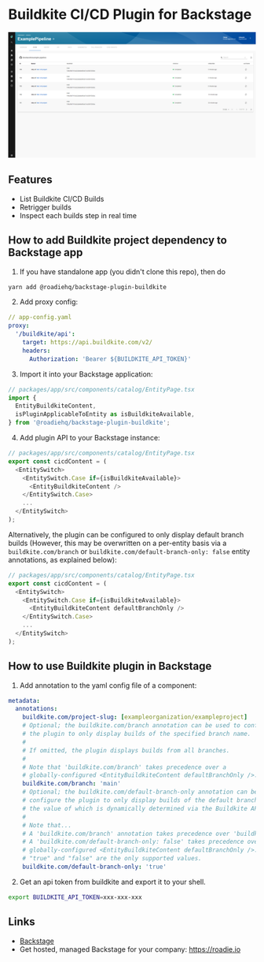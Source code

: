 # Buildkite CI/CD Plugin for Backstage

![a list of builds in the Buildkite plugin for Backstage](./docs/buildkite-plugin.png)

## Features

- List Buildkite CI/CD Builds
- Retrigger builds
- Inspect each builds step in real time

## How to add Buildkite project dependency to Backstage app

1. If you have standalone app (you didn't clone this repo), then do

```bash
yarn add @roadiehq/backstage-plugin-buildkite
```

2. Add proxy config:

```yaml
// app-config.yaml
proxy:
  '/buildkite/api':
    target: https://api.buildkite.com/v2/
    headers:
      Authorization: 'Bearer ${BUILDKITE_API_TOKEN}'
```

3. Import it into your Backstage application:

```ts
// packages/app/src/components/catalog/EntityPage.tsx
import {
  EntityBuildkiteContent,
  isPluginApplicableToEntity as isBuildkiteAvailable,
} from '@roadiehq/backstage-plugin-buildkite';
```

4. Add plugin API to your Backstage instance:

```ts
// packages/app/src/components/catalog/EntityPage.tsx
export const cicdContent = (
  <EntitySwitch>
    <EntitySwitch.Case if={isBuildkiteAvailable}>
      <EntityBuildkiteContent />
    </EntitySwitch.Case>
    ...
  </EntitySwitch>
);
```

Alternatively, the plugin can be configured to only display default branch
builds (However, this may be overwritten on a per-entity basis via a
`buildkite.com/branch` or `buildkite.com/default-branch-only: false` entity
annotations, as explained below):

```ts
// packages/app/src/components/catalog/EntityPage.tsx
export const cicdContent = (
  <EntitySwitch>
    <EntitySwitch.Case if={isBuildkiteAvailable}>
      <EntityBuildkiteContent defaultBranchOnly />
    </EntitySwitch.Case>
    ...
  </EntitySwitch>
);
```

## How to use Buildkite plugin in Backstage

1. Add annotation to the yaml config file of a component:

```yaml
metadata:
  annotations:
    buildkite.com/project-slug: [exampleorganization/exampleproject]
    # Optional; the buildkite.com/branch annotation can be used to configure
    # the plugin to only display builds of the specified branch name.
    #
    # If omitted, the plugin displays builds from all branches.
    #
    # Note that 'buildkite.com/branch' takes precedence over a
    # globally-configured <EntityBuildkiteContent defaultBranchOnly />.
    buildkite.com/branch: 'main'
    # Optional; the buildkite.com/default-branch-only annotation can be used to
    # configure the plugin to only display builds of the default branch name,
    # the value of which is dynamically determined via the Buildkite API.
    #
    # Note that...
    # A 'buildkite.com/branch' annotation takes precedence over 'buildkite.com/default-branch-only'.
    # A 'buildkite.com/default-branch-only: false' takes precedence over a
    # globally-configured <EntityBuildkiteContent defaultBranchOnly />.
    # "true" and "false" are the only supported values.
    buildkite.com/default-branch-only: 'true'
```

2. Get an api token from buildkite and export it to your shell.

```bash
export BUILDKITE_API_TOKEN=xxx-xxx-xxx
```

## Links

- [Backstage](https://backstage.io)
- Get hosted, managed Backstage for your company: https://roadie.io

